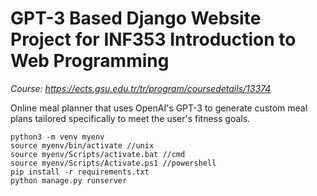 # GPT-3 Based Django Website Project for INF353 Introduction to Web Programming
*Course: https://ects.gsu.edu.tr/tr/program/coursedetails/13374*

Online meal planner that uses OpenAI's GPT-3 to generate custom meal plans tailored specifically to meet the user's fitness goals. 

```
python3 -m venv myenv
source myenv/bin/activate //unix
source myenv/Scripts/activate.bat //cmd
source myenv/Scripts/Activate.ps1 //powershell
pip install -r requirements.txt
python manage.py runserver
```